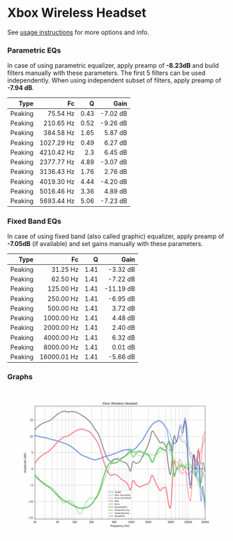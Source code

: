 # Xbox Wireless Headset
See [usage instructions](https://github.com/jaakkopasanen/AutoEq#usage) for more options and info.

### Parametric EQs
In case of using parametric equalizer, apply preamp of **-8.23dB** and build filters manually
with these parameters. The first 5 filters can be used independently.
When using independent subset of filters, apply preamp of **-7.94 dB**.

| Type    | Fc         |    Q | Gain     |
|--------:|-----------:|-----:|---------:|
| Peaking | 75.54 Hz   | 0.43 | -7.02 dB |
| Peaking | 210.65 Hz  | 0.52 | -9.26 dB |
| Peaking | 384.58 Hz  | 1.65 | 5.87 dB  |
| Peaking | 1027.29 Hz | 0.49 | 6.27 dB  |
| Peaking | 4210.42 Hz | 2.3  | 6.45 dB  |
| Peaking | 2377.77 Hz | 4.89 | -3.07 dB |
| Peaking | 3136.43 Hz | 1.76 | 2.76 dB  |
| Peaking | 4019.30 Hz | 4.44 | -4.20 dB |
| Peaking | 5016.46 Hz | 3.36 | 4.89 dB  |
| Peaking | 5693.44 Hz | 5.06 | -7.23 dB |

### Fixed Band EQs
In case of using fixed band (also called graphic) equalizer, apply preamp of **-7.05dB**
(if available) and set gains manually with these parameters.

| Type    | Fc          |    Q | Gain      |
|--------:|------------:|-----:|----------:|
| Peaking | 31.25 Hz    | 1.41 | -3.32 dB  |
| Peaking | 62.50 Hz    | 1.41 | -7.22 dB  |
| Peaking | 125.00 Hz   | 1.41 | -11.19 dB |
| Peaking | 250.00 Hz   | 1.41 | -6.95 dB  |
| Peaking | 500.00 Hz   | 1.41 | 3.72 dB   |
| Peaking | 1000.00 Hz  | 1.41 | 4.48 dB   |
| Peaking | 2000.00 Hz  | 1.41 | 2.40 dB   |
| Peaking | 4000.00 Hz  | 1.41 | 6.32 dB   |
| Peaking | 8000.00 Hz  | 1.41 | 0.01 dB   |
| Peaking | 16000.01 Hz | 1.41 | -5.66 dB  |

### Graphs
![](./Xbox%20Wireless%20Headset.png)